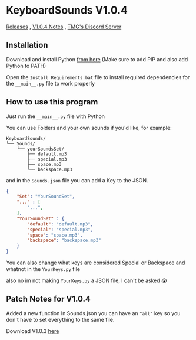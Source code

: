 # KeyboardSounds V1.0.4
[Releases](https://github.com/GDTMG232/KeyboardSounds/releases) , [V1.0.4 Notes](#patch-notes-for-v104) , [TMG's Discord Server](https://discord.com/invite/QtXPH9SVzV)

## Installation

Download and install Python [from here](https://www.python.org/ftp/python/3.12.6/python-3.12.6-amd64.exe) (Make sure to add PIP and also add Python to PATH)

Open the `Install Requirements.bat` file to install required dependencies for the `__main__.py` file to work properly

## How to use this program

Just run the `__main__.py` file with Python

You can use Folders and your own sounds if you'd like, for example:
```
KeyboardSounds/
└── Sounds/
    └── yourSoundsSet/
        ├── default.mp3
        ├── special.mp3
        ├── space.mp3
        └── backspace.mp3
```

and in the `Sounds.json` file you can add a Key to the JSON.

```json
{
    "Set": "YourSoundSet",
    "..." : [
        "...",
    ],
    "YourSoundSet" : {
        "default": "default.mp3",
        "special": "special.mp3", 
        "space": "space.mp3",
        "backspace": "backspace.mp3"
    }
}
```

You can also change what keys are considered Special or Backspace and whatnot in the `YourKeys.py` file

also no im not making `YourKeys.py` a JSON file, I can't be asked 😭

## Patch Notes for V1.0.4

Added a new function
In Sounds.json you can have an `"all"` key so you don't have to set everything to the same file.

Download V1.0.3 [here](https://github.com/GDTMG232/KeyboardSounds/releases/tag/v1.0.3)
